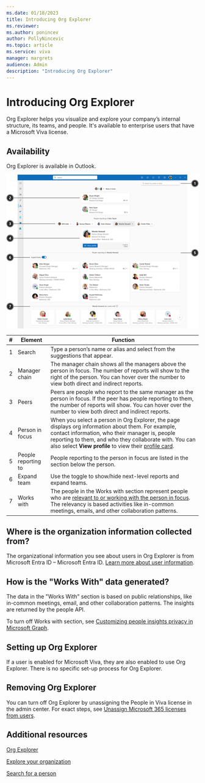 ```yaml
---
ms.date: 01/18/2023
title: Introducing Org Explorer
ms.reviewer: 
ms.author: ponincev
author: PollyNincevic
ms.topic: article
ms.service: viva
manager: margrets
audience: Admin
description: "Introducing Org Explorer"
---
```

# Introducing Org Explorer
Org Explorer helps you visualize and explore your company’s internal structure, its teams, and people. It's available to enterprise users that have a Microsoft Viva license.

## Availability

Org Explorer is available in Outlook.

![Org Explorer](media/introducing-org-explorer/org-explorer.jpg)



|#  |Element  |Function|
|----------|-----------|------------|
|1    |Search       |Type a person’s name or alias and select from the suggestions that appear.  |
|2|Manager chain   |The manager chain shows all the managers above the person in focus. The number of reports will show to the right of the person. You can hover over the number to view both direct and indirect reports.|
|3    |Peers       |Peers are people who report to the same manager as the person in focus. If the peer has people reporting to them, the number of reports will show. You can hover over the number to view both direct and indirect reports.  |
|4    |Person in focus    |When you select a person in Org Explorer, the page displays org information about them. For example, contact information, who their manager is, people reporting to them, and who they collaborate with. You can also select __View profile__ to view their [profile card](https://go.microsoft.com/fwlink/?linkid=2258586).   |
|5    |People reporting to       |People reporting to the person in focus are listed in the section below the person.       |
|6    |Expand team       |Use the toggle to show/hide next-level reports and expand teams.         |
|7|Works with|The people in the Works with section represent people who are [relevant to or working with the person in focus](/graph/people-insights-overview#including-a-person-as-relevant-or-working-with). The relevancy is based activities like in-common meetings, emails, and other collaboration patterns.|

## Where is the organization information collected from?

The organizational information you see about users in Org Explorer is from Microsoft Entra ID – Microsoft Entra ID. [Learn more about user information](/graph/api/resources/users?).

## How is the "Works With" data generated?

The data in the "Works With" section is based on public relationships, like in-common meetings, email, and other collaboration patterns. The insights are returned by the people API.

To turn off Works with section, see [Customizing people insights privacy in Microsoft Graph](/graph/insights-customize-people-insights-privacy).

## Setting up Org Explorer

If a user is enabled for Microsoft Viva, they are also enabled to use Org Explorer. There is no specific set-up process for Org Explorer.

## Removing Org Explorer

You can turn off Org Explorer by unassigning the People in Viva license in the admin center. For exact steps, see [Unassign Microsoft 365 licenses from users](/microsoft-365/admin/manage/remove-licenses-from-users).

## Additional resources

[Org Explorer](https://go.microsoft.com/fwlink/?linkid=2224220)

[Explore your organization](https://go.microsoft.com/fwlink/?linkid=2223751)

[Search for a person](https://go.microsoft.com/fwlink/?linkid=2224126)
